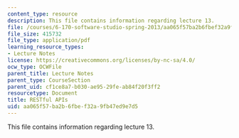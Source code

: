 ```yaml
---
content_type: resource
description: This file contains information regarding lecture 13.
file: /courses/6-170-software-studio-spring-2013/aa065f57ba2b6fbef32a9fb47ed9e7d5_MIT6_170S13_13-restful-ser.pdf
file_size: 415732
file_type: application/pdf
learning_resource_types:
- Lecture Notes
license: https://creativecommons.org/licenses/by-nc-sa/4.0/
ocw_type: OCWFile
parent_title: Lecture Notes
parent_type: CourseSection
parent_uid: cf1ce8a7-b030-ae95-29fe-ab84f20f3ff2
resourcetype: Document
title: RESTful APIs
uid: aa065f57-ba2b-6fbe-f32a-9fb47ed9e7d5
---
```

This file contains information regarding lecture 13.